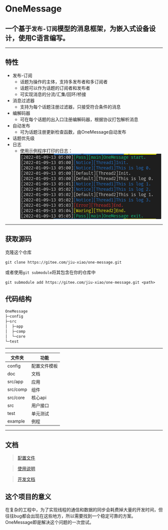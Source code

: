 # OneMessage
一个基于`发布-订阅`模型的消息框架，为嵌入式设备设计，使用C语言编写。
---
---
## 特性
* 发布-订阅
    * 话题为操作的主体，支持多发布者和多订阅者
    * 话题可以作为话题的订阅者和发布者
    * 可实现消息的分流/汇集/回环/桥接
* 消息过滤器
    * 支持为每个话题注册过滤器，只接受符合条件的消息
* 编解码器
    * 可在每个话题的出入口注册编解码器，根据协议打包解析消息
* 自动发布
    * 可为话题注册更新检查函数，由OneMessage自动发布
* 话题优先级
* 日志
    * 使用示例程序打印的日志：![效果](img/log.png) 
-------
## 获取源码
克隆这个仓库
```
git clone https://gitee.com/jiu-xiao/one-message.git
```
或者使用`git submodule`将其包含在你的仓库中
```
git submodule add https://gitee.com/jiu-xiao/one-message.git <path>
```
## 代码结构
```
OneMessage
├─config
├─src
│  ├─app
│  ├─comp
│  └─core
└─test
```
****
| 文件夹   | 功能         |
| -------- | ------------ |
| config   | 配置文件模板 |
| doc      | 文档         |
| src/app  | 应用         |
| src/comp | 组件         |
| src/core | 核心api      |
| src      | 用户接口     |
| test     | 单元测试     |
| example  | 例程         |
****
## 文档
> [配置文件](doc/config.md)  

> [使用说明](doc/user.md)

> [开发文档](doc/dev.md)
## 这个项目的意义
在复杂的工程中，为了实现线程的通信和数据的同步会耗费掉大量的开发时间，但往往bug都会出现在这些地方，所以需要找到一个稳定可靠的方案。OneMessage即是解决这个问题的一次尝试。
